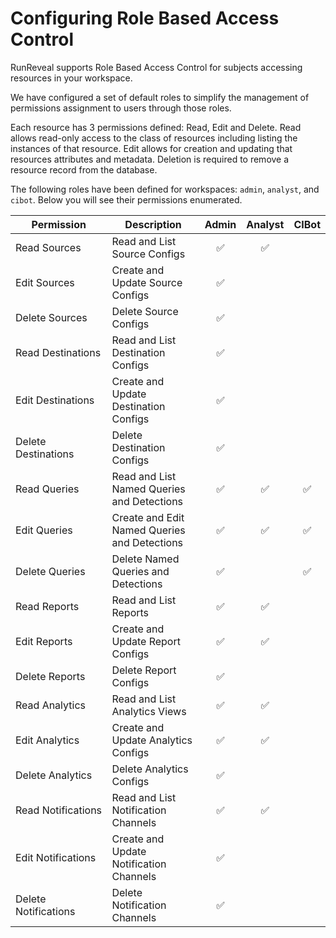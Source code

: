 # Configuring Role Based Access Control

RunReveal supports Role Based Access Control for subjects accessing resources in your workspace.

We have configured a set of default roles to simplify the management of permissions assignment to users through those roles.

Each resource has 3 permissions defined: Read, Edit and Delete.  Read allows read-only access to the class of resources including listing the instances of that resource.  Edit allows for creation and updating that resources attributes and metadata.  Deletion is required to remove a resource record from the database.

The following roles have been defined for workspaces: `admin`, `analyst`, and `cibot`.  Below you will see their permissions enumerated.

<table><thead><tr><th width="197">Permission</th><th width="189">Description</th><th align="center">Admin</th><th align="center">Analyst</th><th align="center">CIBot</th></tr></thead><tbody><tr><td>Read Sources</td><td>Read and List Source Configs</td><td align="center">✅</td><td align="center">✅</td><td align="center"></td></tr><tr><td>Edit Sources</td><td>Create and Update Source Configs</td><td align="center">✅</td><td align="center"></td><td align="center"></td></tr><tr><td>Delete Sources</td><td>Delete Source Configs</td><td align="center">✅</td><td align="center"></td><td align="center"></td></tr><tr><td>Read Destinations</td><td>Read and List Destination Configs</td><td align="center">✅</td><td align="center"></td><td align="center"></td></tr><tr><td>Edit Destinations</td><td>Create and Update Destination Configs</td><td align="center">✅</td><td align="center"></td><td align="center"></td></tr><tr><td>Delete Destinations</td><td>Delete Destination Configs</td><td align="center">✅</td><td align="center"></td><td align="center"></td></tr><tr><td>Read Queries</td><td>Read and List Named Queries and Detections</td><td align="center">✅</td><td align="center">✅</td><td align="center">✅</td></tr><tr><td>Edit Queries</td><td>Create and Edit Named Queries and Detections</td><td align="center">✅</td><td align="center">✅</td><td align="center">✅</td></tr><tr><td>Delete Queries</td><td>Delete Named Queries and Detections</td><td align="center">✅</td><td align="center"></td><td align="center">✅</td></tr><tr><td>Read Reports</td><td>Read and List Reports</td><td align="center">✅</td><td align="center">✅</td><td align="center"></td></tr><tr><td>Edit Reports</td><td>Create and Update Report Configs</td><td align="center">✅</td><td align="center">✅</td><td align="center"></td></tr><tr><td>Delete Reports</td><td>Delete Report Configs</td><td align="center">✅</td><td align="center"></td><td align="center"></td></tr><tr><td>Read Analytics</td><td>Read and List Analytics Views</td><td align="center">✅</td><td align="center">✅</td><td align="center"></td></tr><tr><td>Edit Analytics</td><td>Create and Update Analytics Configs</td><td align="center">✅</td><td align="center">✅</td><td align="center"></td></tr><tr><td>Delete Analytics</td><td>Delete Analytics Configs</td><td align="center">✅</td><td align="center"></td><td align="center"></td></tr><tr><td>Read Notifications</td><td>Read and List Notification Channels</td><td align="center">✅</td><td align="center">✅</td><td align="center"></td></tr><tr><td>Edit Notifications</td><td>Create and Update Notification Channels</td><td align="center">✅</td><td align="center"></td><td align="center"></td></tr><tr><td>Delete Notifications</td><td>Delete Notification Channels</td><td align="center">✅</td><td align="center"></td><td align="center"></td></tr></tbody></table>

